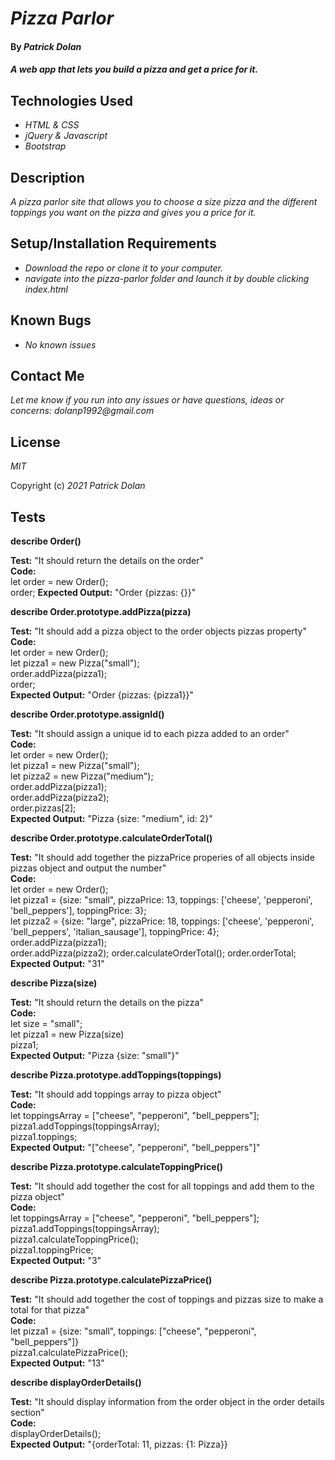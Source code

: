 # _Pizza Parlor_

#### By _**Patrick Dolan**_

#### _A web app that lets you build a pizza and get a price for it._

## Technologies Used

* _HTML & CSS_
* _jQuery & Javascript_
* _Bootstrap_

## Description

_A pizza parlor site that allows you to choose a size pizza and the different toppings you want on the pizza and gives you a price for it._

## Setup/Installation Requirements

* _Download the repo or clone it to your computer._
* _navigate into the pizza-parlor folder and launch it by double clicking index.html_

## Known Bugs

* _No known issues_

## Contact Me

_Let me know if you run into any issues or have questions, ideas or concerns:_
_dolanp1992@gmail.com_

## License

_MIT_

Copyright (c) _2021_ _Patrick Dolan_  
  
## Tests  

**describe Order()**  
  
**Test:** "It should return the details on the order"  
**Code:**  
let order = new Order();  
order;
**Expected Output:** "Order {pizzas: {}}" 
  
**describe Order.prototype.addPizza(pizza)**  
  
**Test:** "It should add a pizza object to the order objects pizzas property"  
**Code:**  
let order = new Order();  
let pizza1 = new Pizza("small");  
order.addPizza(pizza1);  
order;  
**Expected Output:** "Order {pizzas: {pizza1}}"  
  
**describe Order.prototype.assignId()**  
  
**Test:** "It should assign a unique id to each pizza added to an order"  
**Code:**  
let order = new Order();  
let pizza1 = new Pizza("small");  
let pizza2 = new Pizza("medium");  
order.addPizza(pizza1);  
order.addPizza(pizza2);  
order.pizzas[2];  
**Expected Output:** "Pizza {size: "medium", id: 2}"  
  
**describe Order.prototype.calculateOrderTotal()**  
  
**Test:** "It should add together the pizzaPrice properies of all objects inside pizzas object and output the number"  
**Code:**  
let order = new Order();  
let pizza1 = {size: "small", pizzaPrice: 13, toppings: ['cheese', 'pepperoni', 'bell_peppers'], toppingPrice: 3};  
let pizza2 = {size: "large", pizzaPrice: 18, toppings: ['cheese', 'pepperoni', 'bell_peppers', 'italian_sausage'], toppingPrice: 4};  
order.addPizza(pizza1);  
order.addPizza(pizza2);
order.calculateOrderTotal();
order.orderTotal;
**Expected Output:** "31"  
  
**describe Pizza(size)**  
  
**Test:** "It should return the details on the pizza"  
**Code:**  
let size = "small";  
let pizza1 = new Pizza(size)  
pizza1;  
**Expected Output:** "Pizza {size: "small"}"  
  
**describe Pizza.prototype.addToppings(toppings)**  
  
**Test:** "It should add toppings array to pizza object"  
**Code:**  
let toppingsArray = ["cheese", "pepperoni", "bell_peppers"];  
pizza1.addToppings(toppingsArray);  
pizza1.toppings;  
**Expected Output:** "["cheese", "pepperoni", "bell_peppers"]"  
  
**describe Pizza.prototype.calculateToppingPrice()**  
  
**Test:** "It should add together the cost for all toppings and add them to the pizza object"  
**Code:**  
let toppingsArray = ["cheese", "pepperoni", "bell_peppers"];  
pizza1.addToppings(toppingsArray);  
pizza1.calculateToppingPrice();  
pizza1.toppingPrice;  
**Expected Output:** "3"  
  
**describe Pizza.prototype.calculatePizzaPrice()**  
  
**Test:** "It should add together the cost of toppings and pizzas size to make a total for that pizza"  
**Code:**  
let pizza1 = {size: "small", toppings: ["cheese", "pepperoni", "bell_peppers"]}  
pizza1.calculatePizzaPrice();  
**Expected Output:** "13"  
  
**describe displayOrderDetails()**  
  
**Test:** "It should display information from the order object in the order details section"  
**Code:**  
displayOrderDetails();  
**Expected Output:** "{orderTotal: 11, pizzas: {1: Pizza}}